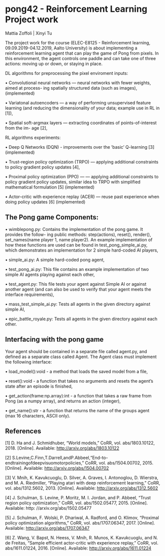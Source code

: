 # pong42 - Reinforcement Learning Project work

Mattia Zoffoli | Xinyi Tu

The project work for the course (ELEC-E8125 - Reinforcement learning, 09.09.2019-04.12.2019, Aalto University) is about implementing a reinforcement learning agent that can play the game of Pong from pixels. In this environment, the agent controls one paddle and can take one of three actions: moving up or down, or staying in place.

DL algorithms for preprocessing the pixel enviroment inputs:

• Convolutional neural networks — neural networks with fewer weights, aimed at process- ing spatially structured data (such as images), (implemented)

• Variatonal autoencoders — a way of performing unsupervised feature learning (and reducing the dimensionality of your data; example use in RL in [1]),

• Spatial soft-argmax layers — extracting coordinates of points-of-interest from the im- age [2],


RL algorithms experiments: 

• Deep Q Networks (DQN) - improvements over the ’basic’ Q-learning [3]  (implemented)

• Trust-region policy optimization (TRPO) — applying additional constraints to policy gradient policy updates [4],

• Proximal policy optimization (PPO) — — applying additional constraints to policy gradient policy updates, similar idea to TRPO with simplified mathematical formulation [5] (implemented)

• Actor-critic with experience replay (ACER) — reuse past experience when doing policy updates [6] (implemented)


## The Pong game Components:

• wimblepong.py: Contains the implementation of the pong game. It provides the follow- ing public methods: step(actions), reset(), render(), set_names(name player 1, name player2). An example implementation of how these functions are used can be found in test_pong_simple_ai.py, which demonstrates an implementation for 2 simple hard-coded AI players,

• simple_ai.py: A simple hard-coded pong agent,

• test_pong_ai.py: This file contains an example implementation of two simple AI agents playing against each other,

• test_agent.py: This file tests your agent against Simple AI or against another agent (and can also be used to verify that your agent meets the interface requirements),

• mass_test_simple_ai.py: Tests all agents in the given directory against simple AI,

• epic_battle_royale.py: Tests all agents in the given directory against each other.


## Interfacing with the pong game

Your agent should be contained in a separate file called agent.py, and defined as a separate class called Agent. The Agent class must implement the following interface:

• load_model():void - a method that loads the saved model from a file,

• reset():void - a function that takes no arguments and resets the agent’s state after an episode is finished,

• get_action(frame:np.array):int - a function that takes a raw frame from Pong (as a numpy array), and returns an action (integer),

• get_name():str - a function that returns the name of the groups agent (max 16 characters, ASCII only).



## References
[1] D. Ha and J. Schmidhuber, “World models,” CoRR, vol. abs/1803.10122, 2018. [Online]. Available: http://arxiv.org/abs/1803.10122

[2] S.Levine,C.Finn,T.Darrell,andP.Abbeel,“End-to-endtrainingofdeepvisuomotorpolicies,” CoRR, vol. abs/1504.00702, 2015. [Online]. Available: http://arxiv.org/abs/1504.00702

[3] V. Mnih, K. Kavukcuoglu, D. Silver, A. Graves, I. Antonoglou, D. Wierstra, and M. A. Riedmiller, “Playing atari with deep reinforcement learning,” CoRR, vol. abs/1312.5602, 2013. [Online]. Available: http://arxiv.org/abs/1312.5602

[4] J. Schulman, S. Levine, P. Moritz, M. I. Jordan, and P. Abbeel, “Trust region policy optimization,” CoRR, vol. abs/1502.05477, 2015. [Online]. Available: http: //arxiv.org/abs/1502.05477

[5] J. Schulman, F. Wolski, P. Dhariwal, A. Radford, and O. Klimov, “Proximal policy optimization algorithms,” CoRR, vol. abs/1707.06347, 2017. [Online]. Available: http://arxiv.org/abs/1707.06347

[6] Z. Wang, V. Bapst, N. Heess, V. Mnih, R. Munos, K. Kavukcuoglu, and N. de Freitas, “Sample efficient actor-critic with experience replay,” CoRR, vol. abs/1611.01224, 2016.
[Online]. Available: http://arxiv.org/abs/1611.01224
